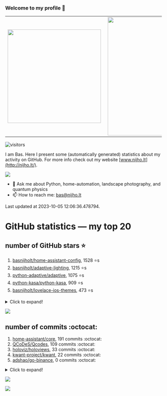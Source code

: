 ### Welcome to my profile 👋

<center>
  <table>
    <tr>
        <td><img width="300px" align="left" src="https://github-readme-stats.vercel.app/api/top-langs/?username=basnijholt&hide=TeX,Jupyter%20Notebook&layout=compact&theme=radical" /></td>
        <td><img align='right' src="https://github-readme-stats.vercel.app/api?username=basnijholt&show_icons=true&theme=radical" width="380"></td>
    </tr>
  </table>
</center>

![visitors](https://visitor-badge.glitch.me/badge?page_id=basnijholt.visitor-badge)

I am Bas. Here I present some (automatically generated) statistics about my activity on GitHub. For more info check out my website [www.nijho.lt](http://nijho.lt/).

![](https://www.nijho.lt/authors/admin/avatar_hu9e60e4b9bc120dfb6a666009f2878da6_182107_250x250_fill_q90_lanczos_center.jpg)

- 💬 Ask me about Python, home-automation, landscape photography, and quantum physics
- 📫 How to reach me: bas@nijho.lt

Last updated at 2023-10-05 12:06:36.478794.

# GitHub statistics — my top 20

## number of GitHub stars ⭐️

1. [basnijholt/home-assistant-config](https://github.com/basnijholt/home-assistant-config/), 1528 ⭐️s
2. [basnijholt/adaptive-lighting](https://github.com/basnijholt/adaptive-lighting/), 1215 ⭐️s
3. [python-adaptive/adaptive](https://github.com/python-adaptive/adaptive/), 1075 ⭐️s
4. [python-kasa/python-kasa](https://github.com/python-kasa/python-kasa/), 909 ⭐️s
5. [basnijholt/lovelace-ios-themes](https://github.com/basnijholt/lovelace-ios-themes/), 473 ⭐️s
<details><summary>Click to expand!</summary>

6. [basnijholt/lovelace-ios-dark-mode-theme](https://github.com/basnijholt/lovelace-ios-dark-mode-theme/), 426 ⭐️s
7. [basnijholt/miflora](https://github.com/basnijholt/miflora/), 359 ⭐️s
8. [basnijholt/rsync-time-machine.py](https://github.com/basnijholt/rsync-time-machine.py/), 345 ⭐️s
9. [topocm/topocm_content](https://github.com/topocm/topocm_content/), 251 ⭐️s
10. [basnijholt/home-assistant-streamdeck-yaml](https://github.com/basnijholt/home-assistant-streamdeck-yaml/), 140 ⭐️s
11. [basnijholt/home-assistant-macbook-touch-bar](https://github.com/basnijholt/home-assistant-macbook-touch-bar/), 92 ⭐️s
12. [basnijholt/markdown-code-runner](https://github.com/basnijholt/markdown-code-runner/), 76 ⭐️s
13. [kwant-project/kwant](https://github.com/kwant-project/kwant/), 76 ⭐️s
14. [basnijholt/home-assistant-streamdeck-yaml-addon](https://github.com/basnijholt/home-assistant-streamdeck-yaml-addon/), 46 ⭐️s
15. [basnijholt/aiokef](https://github.com/basnijholt/aiokef/), 32 ⭐️s
16. [basnijholt/thesis-cover](https://github.com/basnijholt/thesis-cover/), 26 ⭐️s
17. [basnijholt/adaptive-scheduler](https://github.com/basnijholt/adaptive-scheduler/), 21 ⭐️s
18. [basnijholt/instacron](https://github.com/basnijholt/instacron/), 20 ⭐️s
19. [basnijholt/addon-otmonitor](https://github.com/basnijholt/addon-otmonitor/), 15 ⭐️s
20. [kwant-project/kwant-tutorial-2016](https://github.com/kwant-project/kwant-tutorial-2016/), 15 ⭐️s

</details>

![](https://github.com/basnijholt/basnijholt/raw/main/stars_over_time.png)

## number of commits :octocat:

1. [home-assistant/core](https://github.com/home-assistant/core/), 191 commits :octocat:
2. [QCoDeS/Qcodes](https://github.com/QCoDeS/Qcodes/), 109 commits :octocat:
3. [holoviz/holoviews](https://github.com/holoviz/holoviews/), 33 commits :octocat:
4. [kwant-project/kwant](https://github.com/kwant-project/kwant/), 22 commits :octocat:
5. [adshao/go-binance](https://github.com/adshao/go-binance/), 0 commits :octocat:
<details><summary>Click to expand!</summary>

6. [basnijholt/pfapack](https://github.com/basnijholt/pfapack/), 0 commits :octocat:
7. [home-assistant/frontend](https://github.com/home-assistant/frontend/), 0 commits :octocat:
8. [python-kasa/python-kasa](https://github.com/python-kasa/python-kasa/), 0 commits :octocat:
9. [TheRealLink/pylgtv](https://github.com/TheRealLink/pylgtv/), 0 commits :octocat:
10. [codechimp-org/ha-menu](https://github.com/codechimp-org/ha-menu/), 0 commits :octocat:
11. [astrojuanlu/fenics-recipes](https://github.com/astrojuanlu/fenics-recipes/), 0 commits :octocat:
12. [conda-forge/tinyarray-feedstock](https://github.com/conda-forge/tinyarray-feedstock/), 0 commits :octocat:
13. [Electron-Cash/electrum-locale](https://github.com/Electron-Cash/electrum-locale/), 0 commits :octocat:
14. [conda-forge/hpc05-feedstock](https://github.com/conda-forge/hpc05-feedstock/), 0 commits :octocat:
15. [solidity-by-example/solidity-by-example.github.io](https://github.com/solidity-by-example/solidity-by-example.github.io/), 0 commits :octocat:
16. [DenisCarriere/geocoder](https://github.com/DenisCarriere/geocoder/), 0 commits :octocat:
17. [devcontainers/features](https://github.com/devcontainers/features/), 0 commits :octocat:
18. [RMerl/asuswrt-merlin](https://github.com/RMerl/asuswrt-merlin/), 0 commits :octocat:
19. [basnijholt/azure-singularity-agent](https://github.com/basnijholt/azure-singularity-agent/), 0 commits :octocat:
20. [microsoft/azure-pipelines-agent](https://github.com/microsoft/azure-pipelines-agent/), 0 commits :octocat:

</details>

![](https://github.com/basnijholt/basnijholt/raw/main/commits_per_hour.png)

![](https://github.com/basnijholt/basnijholt/raw/main/commits_per_weekday.png)

